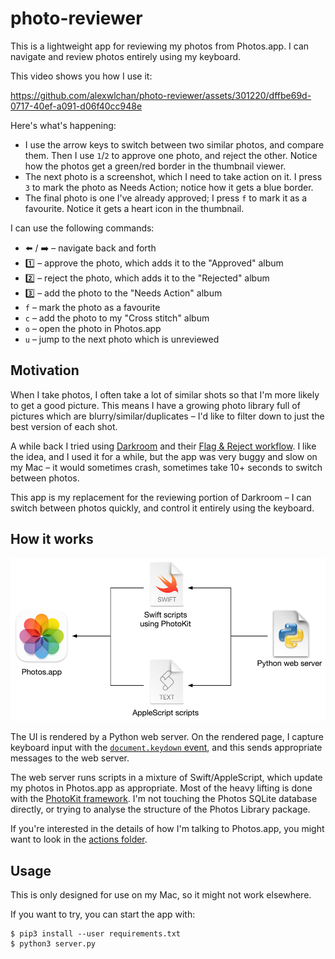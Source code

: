 # photo-reviewer

This is a lightweight app for reviewing my photos from Photos.app.
I can navigate and review photos entirely using my keyboard.

This video shows you how I use it:

https://github.com/alexwlchan/photo-reviewer/assets/301220/dffbe69d-0717-40ef-a091-d06f40cc948e

Here's what's happening:

*   I use the arrow keys to switch between two similar photos, and compare them.
    Then I use `1`/`2` to approve one photo, and reject the other.
    Notice how the photos get a green/red border in the thumbnail viewer.
*   The next photo is a screenshot, which I need to take action on it.
    I press `3` to mark the photo as Needs Action; notice how it gets a blue border.
*   The final photo is one I've already approved; I press `f` to mark it as a favourite.
    Notice it gets a heart icon in the thumbnail.

I can use the following commands:

*   ⬅️ / ➡️ – navigate back and forth
*   1️⃣ – approve the photo, which adds it to the "Approved" album
*   2️⃣ – reject the photo, which adds it to the "Rejected" album
*   3️⃣ – add the photo to the "Needs Action" album
*   `f` – mark the photo as a favourite
*   `c` – add the photo to my "Cross stitch" album
*   `o` – open the photo in Photos.app
*   `u` – jump to the next photo which is unreviewed



## Motivation

When I take photos, I often take a lot of similar shots so that I'm more likely to get a good picture.
This means I have a growing photo library full of pictures which are blurry/similar/duplicates – I'd like to filter down to just the best version of each shot.

A while back I tried using [Darkroom] and their [Flag & Reject workflow].
I like the idea, and I used it for a while, but the app was very buggy and slow on my Mac – it would sometimes crash, sometimes take 10+ seconds to switch between photos.

This app is my replacement for the reviewing portion of Darkroom – I can switch between photos quickly, and control it entirely using the keyboard.

[Darkroom]: https://darkroom.co/
[Flag & Reject workflow]: https://medium.com/@jasperhauser/manage-your-growing-darkroom-photo-library-with-flag-reject-77c9e1816ef2



## How it works

<img src="architecture.png">

The UI is rendered by a Python web server.
On the rendered page, I capture keyboard input with the [`document.keydown` event][event], and this sends appropriate messages to the web server.

The web server runs scripts in a mixture of Swift/AppleScript, which update my photos in Photos.app as appropriate.
Most of the heavy lifting is done with the [PhotoKit framework].
I'm not touching the Photos SQLite database directly, or trying to analyse the structure of the Photos Library package.

If you're interested in the details of how I'm talking to Photos.app, you might want to look in the [actions folder](./actions).

[event]: https://developer.mozilla.org/en-US/docs/Web/API/Element/keydown_event
[PhotoKit framework]: https://developer.apple.com/documentation/photokit



## Usage

This is only designed for use on my Mac, so it might not work elsewhere.

If you want to try, you can start the app with:

```console
$ pip3 install --user requirements.txt
$ python3 server.py
```
